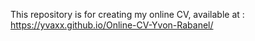 This repository is for creating my online CV, available at : 
https://yvaxx.github.io/Online-CV-Yvon-Rabanel/
